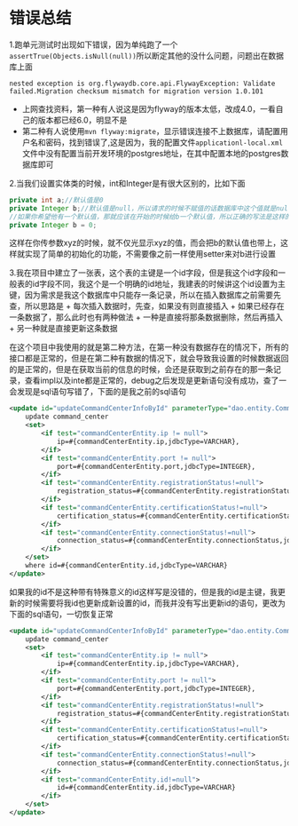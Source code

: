 # 错误总结

1.跑单元测试时出现如下错误，因为单纯跑了一个`assertTrue(Objects.isNull(null))`所以断定其他的没什么问题，问题出在数据库上面

```nested exception is org.flywaydb.core.api.FlywayException: Validate failed.Migration checksum mismatch for migration version 1.0.101```

+ 上网查找资料，第一种有人说这是因为flyway的版本太低，改成4.0，一看自己的版本都已经6.0，明显不是
+ 第二种有人说使用`mvn flyway:migrate`，显示错误连接不上数据库，请配置用户名和密码，找到错误了,这是因为，我的配置文件`applicationl-local.xml`文件中没有配置当前开发环境的postgres地址，在其中配置本地的postgres数据库即可

2.当我们设置实体类的时候，int和Integer是有很大区别的，比如下面

```java
private int a;//默认值是0
private Integer b;//默认值是null，所以请求的时候不赋值的话数据库中这个值就是null
//如果你希望他有一个默认值，那就应该在开始的时候给b一个默认值，所以正确的写法是这样的
private Integer b = 0;
```

这样在你传参数xyz的时候，就不仅光显示xyz的值，而会把b的默认值也带上，这样就实现了简单的初始化的功能，不需要像之前一样使用setter来对b进行设置

3.我在项目中建立了一张表，这个表的主键是一个id字段，但是我这个id字段和一般表的id字段不同，我这个是一个明确的id地址，我建表的时候讲这个id设置为主键，因为需求是我这个数据库中只能存一条记录，所以在插入数据库之前需要先查，所以思路是
    + 每次插入数据时，先查，如果没有则直接插入
    + 如果已经存在一条数据了，那么此时也有两种做法
        + 一种是直接将那条数据删除，然后再插入
        + 另一种就是直接更新这条数据

在这个项目中我使用的就是第二种方法，在第一种没有数据存在的情况下，所有的接口都是正常的，但是在第二种有数据的情况下，就会导致我设置的时候数据返回的是正常的，但是在获取当前的信息的时候，会还是获取到之前存在的那一条记录，查看impl以及inte都是正常的，debug之后发现是更新语句没有成功，查了一会发现是sql语句写错了，下面的是我之前的sql语句

```xml
<update id="updateCommandCenterInfoById" parameterType="dao.entity.CommandCenterEntity">
    update command_center
    <set>
        <if test="commandCenterEntity.ip != null">
            ip=#{commandCenterEntity.ip,jdbcType=VARCHAR},
        </if>
        <if test="commandCenterEntity.port != null">
            port=#{commandCenterEntity.port,jdbcType=INTEGER},
        </if>
        <if test="commandCenterEntity.registrationStatus!=null">
            registration_status=#{commandCenterEntity.registrationStatus,jdbcType=SMALLINT},
        </if>
        <if test="commandCenterEntity.certificationStatus!=null">
            certification_status=#{commandCenterEntity.certificationStatus,jdbcType=SMALLINT},
        </if>
        <if test="commandCenterEntity.connectionStatus!=null">
            connection_status=#{commandCenterEntity.connectionStatus,jdbcType=SMALLINT},
        </if>
    </set>
    where id=#{commandCenterEntity.id,jdbcType=VARCHAR}
</update>
```

如果我的id不是这种带有特殊意义的id这样写是没错的，但是我的id是主键，我更新的时候需要将我id也更新成新设置的id，而我并没有写出更新id的语句，更改为下面的sql语句，一切恢复正常

```xml
<update id="updateCommandCenterInfoById" parameterType="dao.entity.CommandCenterEntity">
    update command_center
    <set>
        <if test="commandCenterEntity.ip != null">
            ip=#{commandCenterEntity.ip,jdbcType=VARCHAR},
        </if>
        <if test="commandCenterEntity.port != null">
            port=#{commandCenterEntity.port,jdbcType=INTEGER},
        </if>
        <if test="commandCenterEntity.registrationStatus!=null">
            registration_status=#{commandCenterEntity.registrationStatus,jdbcType=SMALLINT},
        </if>
        <if test="commandCenterEntity.certificationStatus!=null">
            certification_status=#{commandCenterEntity.certificationStatus,jdbcType=SMALLINT},
        </if>
        <if test="commandCenterEntity.connectionStatus!=null">
            connection_status=#{commandCenterEntity.connectionStatus,jdbcType=SMALLINT},
        </if>
        <if test="commandCenterEntity.id!=null">
            id=#{commandCenterEntity.id,jdbcType=VARCHAR}
        </if>
    </set>
</update>
```
